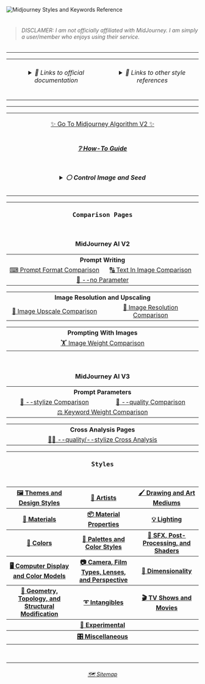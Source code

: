 <picture>
  <source media="(prefers-color-scheme: dark)" srcset="https://user-images.githubusercontent.com/6042799/178131414-93171289-16ae-46a5-ab51-8077944c392d.png">
  <source media="(prefers-color-scheme: light)" srcset="https://user-images.githubusercontent.com/6042799/179348821-0a53ef8c-5341-451e-9c15-434153cf67e3.png">
  <img alt="Midjourney Styles and Keywords Reference" src="https://user-images.githubusercontent.com/6042799/178131414-93171289-16ae-46a5-ab51-8077944c392d.png">
</picture><br><br>

<blockquote><h6>DISCLAMER: I am not officially affiliated with MidJourney. I am simply a user/member who enjoys using their service.</h6></blockquote>



<hr><!--------------->



<div align="center">

<table>
	<tr align=center valign=top>
		<td width="400">
      <h6><details><summary>🔗 Links to official documentation</summary><p>
        <p><a href="https://midjourney.gitbook.io/docs/">Midjourney Documentation</a></p>
        <p><a href="https://www.midjourney.com/app/library/dictionary/">Midjourney Dictionary</a></p>
        <p><a href="https://www.midjourney.com/app/library/styles/">Midjourney Styles</a></p>
      </p></details></h6>
    </td>
    <td width="400">
      <h6><details><summary>🔗 Links to other style references</summary><p>
      <p><a href="https://rexwang8.github.io/resource/ai/teapot">Understanding MidJourney Through Teapots by Bob</a></p>
      <p><a href="https://docs.google.com/spreadsheets/d/10i9Ip8tVSERAuMWbc6-H6BUFCoUGOQ91YzDvX--c4bk/edit?usp=sharing">Artist Visual Style Encyclopedia by Sincarnate</a></p>
      <p><a href="https://www.wikiart.org/en/paintings-by-style">Artwork Styles</a><br></p>
      </p></details></h6>
    </td>
  </tr>
</table>

</div>



<hr><!--------------->


<div align="center">

<table>
  <tr align=center valign=middle>
	<td>
	<p></p><p><a href="https://github.com/willwulfken/MidJourney-Styles-and-Keywords-Reference/blob/main/MJ_V2.md">✨ Go To Midjourney Algorithm V2 ✨</a></p>
	</td>
  </tr>
  <tr align=center valign=middle>
    <td>
      <h5><a href="https://github.com/willwulfken/MidJourney-Styles-and-Keywords-Reference/blob/main/Tutorial_Pages/How-To_Guide.md">❔ How-To Guide</a></h5>
    </td>
  </tr>
	<tr align=center valign=middle>
		<td width="600">
<h5><details><summary>⚪ Control Image and Seed</summary><p><div align="center">


<table>
	<tr align=center valign=middle>
		<td>
			<p><code>sphere --seed 4776</code></p><p><img src="https://github.com/willwulfken/MidJourney-Styles-and-Keywords-Reference/blob/main/Images/MJ_V3/MidJourney_Styles_(sphere)/_sphere_--seed4776.png?raw=true"  width="256" /></p>
		</td>
	</tr>
	<tr align=center valign=middle>
		<td>
			<b><code>sphere, &#60;style&#62; --seed 4776</code> is used for all of the style images</b>
		</td>
	</tr>
</table>


</p></details></h5>
    </td>
  </tr>
</table>

</div>



<hr><!--------------->



<div align="center">

  <h3><pre>Comparison Pages</pre></h3>
<br>


<h3><b>MidJourney AI V2</b></h3>

<table>
	<tr align=center valign=middle>
		<th colspan="2" width=550>Prompt Writing</th>
	</tr>
	<tr align=center valign=middle>
		<td width=275><a href="https://github.com/willwulfken/MidJourney-Styles-and-Keywords-Reference/blob/main/Summary_Pages/MJ_V2/Prompt_Format_Comparison.md">⌨ Prompt Format Comparison</a></td>
		<td width=275><a href="https://github.com/willwulfken/MidJourney-Styles-and-Keywords-Reference/blob/main/Summary_Pages/MJ_V2/Writing_Text_Prompt_Comparison.md">🔠 Text In Image Comparison</a></td>
	</tr>
	<tr align=center valign=middle>
		<td colspan="2"><a href="https://github.com/willwulfken/MidJourney-Styles-and-Keywords-Reference/blob/main/Summary_Pages/MJ_V2/No_Parameter_Comparison.md">🚫 --no Parameter</a></td>
	</tr>
</table>
<table>
	<tr align=center valign=middle>
		<th colspan="2" width=550>Image Resolution and Upscaling</tdh>
	</tr>
	<tr align=center valign=middle>
		<td width=275><a href="https://github.com/willwulfken/MidJourney-Styles-and-Keywords-Reference/blob/main/Summary_Pages/MJ_V2/Image_Upscale_Comparison.md">🚀 Image Upscale Comparison</a></td>
		<td width=275><a href="https://github.com/willwulfken/MidJourney-Styles-and-Keywords-Reference/blob/main/Summary_Pages/MJ_V2/Image_Resolution_Comparison.md">📏 Image Resolution Comparison</a></td>
	</tr>
</table>
<table>
	<tr align=center valign=middle>
		<th colspan="2" width=275>Prompting With Images</th>
	</tr>
	<tr align=center valign=middle>
		<td colspan="2" width=550><a href="https://github.com/willwulfken/MidJourney-Styles-and-Keywords-Reference/blob/main/Summary_Pages/MJ_V2/Image_Weight_Comparison.md">🏋️‍ Image Weight Comparison</a></td>
	</tr>
</table>

<br>

<h3><b>MidJourney AI V3</b></h3>
<table>
	<tr align=center valign=middle>
		<th colspan="2" width=550>Prompt Parameters</th>
	</tr>
	<tr align=center valign=middle>
		<td width=275><a href="https://github.com/willwulfken/MidJourney-Styles-and-Keywords-Reference/blob/main/Summary_Pages/MJ_V3/Stylize_Comparison.md">🎇 --stylize Comparison</a></td>
		<td width=275><a href="https://github.com/willwulfken/MidJourney-Styles-and-Keywords-Reference/blob/main/Summary_Pages/MJ_V3/Quality_Comparison.md">💎 --quality Comparison</a></td>
	</tr>
	<tr align=center valign=middle>
		<td colspan="2"><a href="https://github.com/willwulfken/MidJourney-Styles-and-Keywords-Reference/blob/main/Summary_Pages/MJ_V3/Keyword_Weight_Comparison.md">⚖ Keyword Weight Comparison</a></td>
	</tr>
</table>
<table>
	<tr align=center valign=middle>
		<th colspan="2" width=550>Cross Analysis Pages</th>
	</tr>
	<tr align=center valign=middle>
		<td width=275><a href="https://github.com/willwulfken/MidJourney-Styles-and-Keywords-Reference/blob/main/Summary_Pages/MJ_V3/Stylize_Quality_Cross_Analysis.md">🎇💎 --quality/--stylize Cross Analysis</a></td>
	</tr>
</table>

</div>



<hr><!--------------->



<div align="center">

  <h3><pre>Styles</pre></h3>
<br>

<table>
	<tr>
		<th><a href="https://github.com/willwulfken/MidJourney-Styles-and-Keywords-Reference/blob/main/Style_Pages/MJ_V3/Themes_and_Design_Styles.md">🖼 Themes and Design Styles</a></th>
		<th><a href="https://github.com/willwulfken/MidJourney-Styles-and-Keywords-Reference/blob/main/Style_Pages/MJ_V3/Artists.md">📔 Artists</a></th>
		<th><a href="https://github.com/willwulfken/MidJourney-Styles-and-Keywords-Reference/blob/main/Style_Pages/MJ_V3/Drawing_and_Art_Mediums.md">🖌 Drawing and Art Mediums</a></th>
	</tr>
	<tr>
		<th><a href="https://github.com/willwulfken/MidJourney-Styles-and-Keywords-Reference/blob/main/Style_Pages/MJ_V3/Materials.md">🧱 Materials</a></th>
		<th><a href="https://github.com/willwulfken/MidJourney-Styles-and-Keywords-Reference/blob/main/Style_Pages/MJ_V3/Material_Properties.md">📦 Material Properties</a></th>
		<th><a href="https://github.com/willwulfken/MidJourney-Styles-and-Keywords-Reference/blob/main/Style_Pages/MJ_V3/Lighting.md">💡 Lighting</a></th>
	</tr>
	<tr>
		<th><a href="https://github.com/willwulfken/MidJourney-Styles-and-Keywords-Reference/blob/main/Style_Pages/MJ_V3/Colors.md">🎨 Colors</a></th>
		<th><a href="https://github.com/willwulfken/MidJourney-Styles-and-Keywords-Reference/blob/main/Style_Pages/MJ_V3/Colors_Palettes_and_Color_Styles.md">🎨 Palettes and Color Styles</a></th>
		<th><a href="https://github.com/willwulfken/MidJourney-Styles-and-Keywords-Reference/blob/main/Style_Pages/MJ_V3/SFX_and_Shaders.md">🌈 SFX, Post-Processing, and Shaders</a></th>
	</tr>
	<tr>
		<th><a href="https://github.com/willwulfken/MidJourney-Styles-and-Keywords-Reference/blob/main/Style_Pages/MJ_V3/Computer_Display.md">🖥 Computer Display and Color Models</a></th>
		<th><a href="https://github.com/willwulfken/MidJourney-Styles-and-Keywords-Reference/blob/main/Style_Pages/MJ_V3/Camera.md">📷 Camera, Film Types, Lenses, and Perspective</a></th>
		<th><a href="https://github.com/willwulfken/MidJourney-Styles-and-Keywords-Reference/blob/main/Style_Pages/MJ_V3/Dimensionality.md">🌌 Dimensionality</a></th>
	</tr>
	<tr>
		<th><a href="https://github.com/willwulfken/MidJourney-Styles-and-Keywords-Reference/blob/main/Style_Pages/MJ_V3/Geometry.md">💠 Geometry, Topology, and Structural Modification</a></th>
		<th><a href="https://github.com/willwulfken/MidJourney-Styles-and-Keywords-Reference/blob/main/Style_Pages/MJ_V3/Intangibles.md">➰ Intangibles</a></th>
		<th><a href="https://github.com/willwulfken/MidJourney-Styles-and-Keywords-Reference/blob/main/Style_Pages/MJ_V3/TV_and_Movies.md">🎬 TV Shows and Movies</a></th>
	</tr>
	<tr>
		<th colspan="3"><a href="https://github.com/willwulfken/MidJourney-Styles-and-Keywords-Reference/blob/main/Style_Pages/MJ_V3/Experimental.md">🧪 Experimental</a></th>
	</tr>
	<tr>
	<th colspan="3"><a href="https://github.com/willwulfken/MidJourney-Styles-and-Keywords-Reference/blob/main/Style_Pages/MJ_V3/Miscellaneous.md">🎛 Miscellaneous</a></th>
	</tr>
</table>
</div>

<br>

<hr><!--------------->
<div align="center">
<h6><a href="https://github.com/willwulfken/MidJourney-Styles-and-Keywords-Reference/blob/main/Sitemap.md">🗺 Sitemap</a></h6>
</div>

